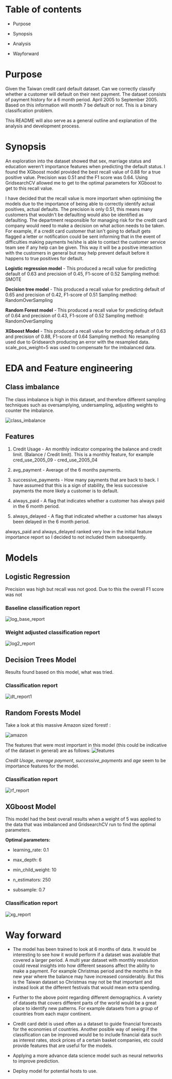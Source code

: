 # Table of contents

- Purpose

- Synopsis

- Analysis

- Wayforward

# Purpose

Given the Taiwan credit card default dataset. Can we correctly classify whether a customer will default on their next payment. The dataset consists of payment history for a 6 month period. April 2005 to September 2005. Based on this information will month 7 be default or not. This is a binary classification problem.

This README will also serve as a general outline and explanation of the analysis and development process.


# Synopsis

An exploration into the dataset showed that sex, marriage status and education weren't importance features when predicting the default status. I found the XGboost model provided the best recall value of 0.88 for a true positive value. Precision was 0.51 and the F1 score was 0.64. Using GridsearchCV allowed me to get to the optimal parameters for XGboost to get to this recall value.

I have decided that the recall value is more important when optimising the models due to the importance of being able to correctly identify actual positives, actual defaults. The precision is only 0.51, this means many customers that wouldn't be defaulting would also be identified as defaulting. The department responsible for managing risk for the credit card company would need to make a decision on what action needs to be taken. For example, if a credit card customer that isn't going to default gets flagged a letter or notification could be sent informing that in the event of difficulties making payments he/she is able to contact the customer service team see if any help can be given. This way it will be a positive interaction with the customers in general but may help prevent default before it happens to true positives for default.


**Logistic regression model** - This produced a recall value for predicting default of 0.63 and precision of 0.45, F1-score of 0.52
Sampling method: SMOTE

**Decision tree model** - This produced a recall value for predicting default of 0.65 and precision of 0.42, F1-score of 0.51
Sampling method: RandomOverSampling

**Random Forest model** - This produced a recall value for predicting default of 0.64 and precision of 0.43, F1-score of 0.52 Sampling method: RandomOverSampling

**XGboost Model** - This produced a recall value for predicting default of 0.63 and precision of 0.88, F1-score of 0.64
Sampling method: No resampling used due to Gridsearch producing an error with the resampled data. scale_pos_weight=5 was used to compensate for the imbalanced data.

# EDA and Feature engineering

## Class imbalance

The class imbalance is high in this dataset, and therefore different sampling techniques such as oversamplying, undersampling, adjusting weights to counter the imbalance.

![class_imbalance](images/class_imbalance.png)


## Features

1. Credit Usage - An monthly indicator comparing the balance and credit limit. (Balance / Credit limit). This is a monthly feature, for example cred_use_2005_09 - cred_use_2005_04


2. avg_payment - Average of the 6 months payments.


3. successive_payments - How many payments that are back to back. I have assumed that this is a sign of stability, the less successive payments the more likely a customer is to default.


4. always_paid - A flag that indicates whether a customer has always paid in the 6 month period.


5. always_delayed - A flag that indicated whether a customer has always been delayed in the 6 month period.



always_paid and always_delayed ranked very low in the initial feature importance report so I decided to not included them subsequently. 

# Models

## Logistic Regression

Precision was high but recall was not good. Due to this the overall F1 score was not 

### Baseline classification report

![log_base_report](images/log_base_report.png)


### Weight adjusted classification report

![log2_report](images/log2_report.png)

## Decision Trees Model

Results found based on this model, what was tried.

### Classification report

![dt_report1](images/dt_report1.png)

## Random Forests Model

Take a look at this massive Amazon sized forest! :

![amazon](images/amazon.png)


The features that were most important in this model (this could be indicative of the dataset in general) are as follows:
![features](images/f_importance.png)

*Credit Usage*, *average payment*, *successive_payments* and *age* seem to be importance features for the model.

### Classification report

![rf_report](images/rf_report.png)
    

## XGboost Model

This model had the best overall results when a weight of 5 was applied to the data that was imbalanced and GridsearchCV run to find the optimal parameters.

**Optimal parameters:**

- learning_rate: 0.1

- max_depth: 6

- min_child_weight: 10

- n_estimators: 250

- subsample: 0.7

### Classification report

![xg_report](images/xg_report1.png)


# Way forward

- The model has been trained to look at 6 months of data. It would be interesting to see how it would perform if a dataset was available that covered a larger period. A multi year dataset with monthly resolution could reveal insights into how different seasons affect the ability to make a payment. For example Christmas period and the months in the new year where the balance may have increased considerably. But this is the Taiwan dataset so Christmas may not be that important and instead look at the different festivals that would mean extra spending.


- Further to the above point regarding different demographics. A variety of datasets that covers different parts of the world would be a great place to identify new patterns. For example datasets from a group of countries from each major continent.


- Credit card debt is used often as a dataset to guide financial forecasts for the economies of countries. Another posible way of seeing if the classification can be improved would be to include financial data such as interest rates, stock prices of a certain basket companies, etc could provide features that are useful for the models.


- Applying a more advance data science model such as neural networks to improve prediction.


- Deploy model for potential hosts to use.


```python

```
